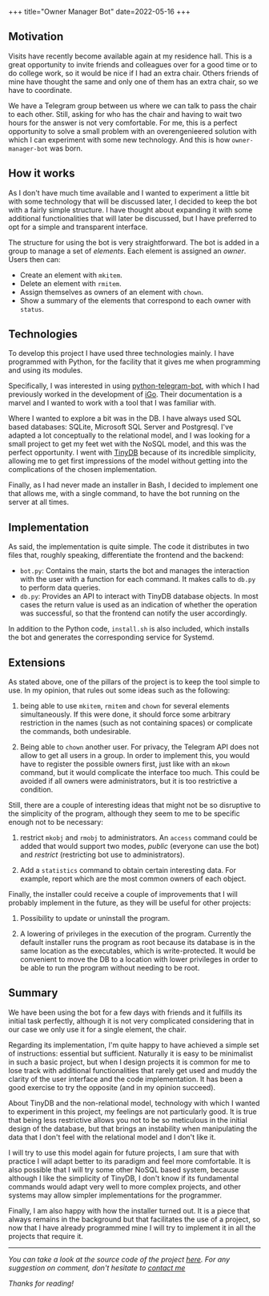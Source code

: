 +++
title="Owner Manager Bot"
date=2022-05-16
+++

## Motivation

Visits have recently become available again at my residence hall. This is a great opportunity to invite friends and colleagues over for a good time or to do college work, so it would be nice if I had an extra chair. Others friends of mine have thought the same and only one of them has an extra chair, so we have to coordinate.

We have a Telegram group between us where we can talk to pass the chair to each other. Still, asking for who has the chair and having to wait two hours for the answer is not very comfortable. For me, this is a perfect opportunity to solve a small problem with an overengenieered solution with which I can experiment with some new technology. And this is how `owner-manager-bot` was born.

## How it works

As I don't have much time available and I wanted to experiment a little bit with some technology that will be discussed later, I decided to keep the bot with a fairly simple structure. I have thought about expanding it with some additional functionalities that will later be discussed, but I have preferred to opt for a simple and transparent interface.

The structure for using the bot is very straightforward. The bot is added in a group to manage a set of *elements*. Each element is assigned an *owner*. Users then can:
- Create an element with `mkitem`.
- Delete an element with `rmitem`.
- Assign themselves as owners of an element with `chown`.
- Show a summary of the elements that correspond to each owner with `status`.

## Technologies

To develop this project I have used three technologies mainly. I have programmed with Python, for the facility that it gives me when programming and using its modules.

Specifically, I was interested in using [python-telegram-bot](https://python-telegram-bot.readthedocs.io/en/stable/), with which I had previously worked in the development of [iGo](https://github.com/albertcanales/iGo-AP2). Their documentation is a marvel and I wanted to work with a tool that I was familiar with.

Where I wanted to explore a bit was in the DB. I have always used SQL based databases: SQLite, Microsoft SQL Server and Postgresql. I've adapted a lot conceptually to the relational model, and I was looking for a small project to get my feet wet with the NoSQL model, and this was the perfect opportunity. I went with [TinyDB](https://tinydb.readthedocs.io/en/latest/) because of its incredible simplicity, allowing me to get first impressions of the model without getting into the complications of the chosen implementation.

Finally, as I had never made an installer in Bash, I decided to implement one that allows me, with a single command, to have the bot running on the server at all times.

## Implementation

As said, the implementation is quite simple. The code it distributes in two files that, roughly speaking, differentiate the frontend and the backend:

- `bot.py`: Contains the main, starts the bot and manages the interaction with the user with a function for each command. It makes calls to `db.py` to perform data queries.
- `db.py`: Provides an API to interact with TinyDB database objects. In most cases the return value is used as an indication of whether the operation was successful, so that the frontend can notify the user accordingly.

In addition to the Python code, `install.sh` is also included, which installs the bot and generates the corresponding service for Systemd.

## Extensions

As stated above, one of the pillars of the project is to keep the tool simple to use. In my opinion, that rules out some ideas such as the following:

1. being able to use `mkitem`, `rmitem` and `chown` for several elements simultaneously. If this were done, it should force some arbitrary restriction in the names (such as not containing spaces) or complicate the commands, both undesirable.

2. Being able to `chown` another user. For privacy, the Telegram API does not allow to get all users in a group. In order to implement this, you would have to register the possible owners first, just like with an `mkown` command, but it would complicate the interface too much. This could be avoided if all owners were administrators, but it is too restrictive a condition.

Still, there are a couple of interesting ideas that might not be so disruptive to the simplicity of the program, although they seem to me to be specific enough not to be necessary:

1. restrict `mkobj` and `rmobj` to administrators. An `access` command could be added that would support two modes, *public* (everyone can use the bot) and *restrict* (restricting bot use to administrators).

2. Add a `statistics` command to obtain certain interesting data. For example, report which are the most common owners of each object.

Finally, the installer could receive a couple of improvements that I will probably implement in the future, as they will be useful for other projects:

1. Possibility to update or uninstall the program.

2. A lowering of privileges in the execution of the program. Currently the default installer runs the program as root because its database is in the same location as the executables, which is write-protected. It would be convenient to move the DB to a location with lower privileges in order to be able to run the program without needing to be root.

## Summary

We have been using the bot for a few days with friends and it fulfills its initial task perfectly, although it is not very complicated considering that in our case we only use it for a single element, the chair.

Regarding its implementation, I'm quite happy to have achieved a simple set of instructions: essential but sufficient. Naturally it is easy to be minimalist in such a basic project, but when I design projects it is common for me to lose track with additional functionalities that rarely get used and muddy the clarity of the user interface and the code implementation. It has been a good exercise to try the opposite (and in my opinion succeed).

About TinyDB and the non-relational model, technology with which I wanted to experiment in this project, my feelings are not particularly good. It is true that being less restrictive allows you not to be so meticulous in the initial design of the database, but that brings an instability when manipulating the data that I don't feel with the relational model and I don't like it.

I will try to use this model again for future projects, I am sure that with practice I will adapt better to its paradigm and feel more comfortable. It is also possible that I will try some other NoSQL based system, because although I like the simplicity of TinyDB, I don't know if its fundamental commands would adapt very well to more complex projects, and other systems may allow simpler implementations for the programmer.

Finally, I am also happy with how the installer turned out. It is a piece that always remains in the background but that facilitates the use of a project, so now that I have already programmed mine I will try to implement it in all the projects that require it.

* * *

*You can take a look at the source code of the project [here](https://github.com/albertcanales/owner-manager-bot). For any suggestion on comment, don't hesitate to [contact me](mailto:albertcanalesros@gmail.com)*

*Thanks for reading!*

